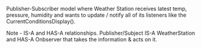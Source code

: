 Publisher-Subscriber model where Weather Station receives latest temp, pressure, humidity and wants to update / notify all of its listeners like the CurrentConditionsDisplay().

Note - IS-A and HAS-A relationships. Publisher/Subject IS-A WeatherStation and HAS-A Onbserver that takes the information & acts on it.
